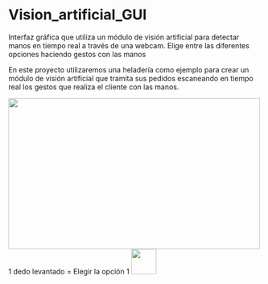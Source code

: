 # Vision_artificial_GUI

Interfaz gráfica que utiliza un módulo de visión artificial para detectar manos en tiempo real a través de una webcam. Elige entre las diferentes opciones haciendo gestos con las manos

En este proyecto utilizaremos una heladería como ejemplo para crear un módulo de visión artificial que tramita sus pedidos escaneando en tiempo real los gestos que realiza el cliente con las manos.

<img align="left" width="500" height="300" src="https://alejandromora.es/wp-content/uploads/2022/12/2022-12-14-18-23-20_Moment1.jpg/500/300"> 1 dedo levantado = Elegir la opción 1 <img align="right, center" width="50" height="50" src="https://alejandromora.es/wp-content/uploads/2022/12/1.png/50/50">


